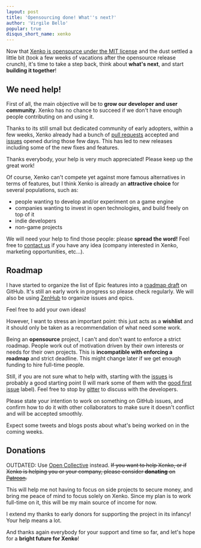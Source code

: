 ```yaml
---
layout: post
title: 'Opensourcing done! What''s next?'
author: 'Virgile Bello'
popular: true
disqus_short_name: xenko
---
```


Now that [Xenko is opensource under the MIT license](2018-08-02-xenko-opensource-mit.md) and the dust settled a little bit (took a few weeks of vacations after the opensource release crunch), it's time to take a step back, think about **what's next**, and start **building it together**!

## We need help!

First of all, the main objective will be to **grow our developer and user community**. Xenko has no chance to succeed if we don't have enough people contributing on and using it.

Thanks to its still small but dedicated community of early adopters, within a few weeks, Xenko already had a bunch of [pull requests](https://github.com/xenko3d/xenko/pulls?utf8=%E2%9C%93&q=) accepted and [issues](https://github.com/xenko3d/xenko/issues) opened during those few days. This has led to new releases including some of the new fixes and features.

Thanks everybody, your help is very much appreciated! Please keep up the great work!

Of course, Xenko can't compete yet against more famous alternatives in terms of features, but I think Xenko is already an **attractive choice** for several populations, such as:

* people wanting to develop and/or experiment on a game engine
* companies wanting to invest in open technologies, and build freely on top of it
* indie developers
* non-game projects

We will need your help to find those people: please **spread the word!** Feel free to [contact us](/contact) if you have any idea (company interested in Xenko, marketing opportunities, etc...).

## Roadmap

I have started to organize the list of Epic features into a [roadmap draft](https://github.com/xenko3d/xenko/projects/3) on GitHub. It's still an early work in progress so please check regularly. We will also be using [ZenHub](https://app.zenhub.com/workspace/o/xenko3d/xenko) to organize issues and epics.

Feel free to add your own ideas!

However, I want to stress an important point: this just acts as a **wishlist** and it should only be taken as a recommendation of what need some work.

Being an **opensource** project, I can't and don't want to enforce a strict roadmap. People work out of motivation driven by their own interests or needs for their own projects. This is **incompatible with enforcing a roadmap** and strict deadline. This might change later if we get enough funding to hire full-time people.

Still, if you are not sure what to help with, starting with the [issues](https://github.com/xenko3d/xenko/issues) is probably a good starting point (I will mark some of them with the [good first issue](https://github.com/xenko3d/xenko/labels/good%20first%20issue) label). Feel free to stop by [gitter](https://gitter.im/xenko3d/xenko) to discuss with the developers.

Please state your intention to work on something on GitHub issues, and confirm how to do it with other collaborators to make sure it doesn't conflict and will be accepted smoothly.

Expect some tweets and blogs posts about what's being worked on in the coming weeks.

## Donations
OUTDATED: Use [Open Collective](https://opencollective.com/stride3d) instead.
~~If you want to help Xenko, or if Xenko is helping you or your company, please consider **donating** on [Patreon](https://patreon.com/xenko).~~


This will help me not having to focus on side projects to secure money, and bring me peace of mind to focus solely on Xenko. Since my plan is to work full-time on it, this will be my main source of income for now.

I extend my thanks to early donors for supporting the project in its infancy! Your help means a lot.

And thanks again everybody for your support and time so far, and let's hope for a **bright future for Xenko**!
